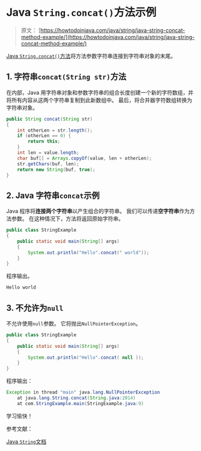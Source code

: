 # Java `String.concat()`方法示例

> 原文： [https://howtodoinjava.com/java/string/java-string-concat-method-example/](https://howtodoinjava.com/java/string/java-string-concat-method-example/)

[Java `String.concat()`方法](https://howtodoinjava.com/java-string/)将方法参数字符串连接到字符串对象的末尾。

## 1\. 字符串`concat(String str)`方法

在内部，Java 用字符串对象和参数字符串的组合长度创建一个新的字符数组，并将所有内容从这两个字符串复制到此新数组中。 最后，将合并器字符数组转换为字符串对象。

```java
public String concat(String str) 
{
    int otherLen = str.length();
    if (otherLen == 0) {
        return this;
    }
    int len = value.length;
    char buf[] = Arrays.copyOf(value, len + otherLen);
    str.getChars(buf, len);
    return new String(buf, true);
}

```

## 2\. Java 字符串`concat`示例

Java 程序将**连接两个字符串**以产生组合的字符串。 我们可以传递**空字符串**作为方法参数。 在这种情况下，方法将返回原始字符串。

```java
public class StringExample 
{
    public static void main(String[] args) 
    {
        System.out.println("Hello".concat(" world"));
    }
}

```

程序输出。

```java
Hello world

```

## 3\. 不允许为`null`

不允许使用`null`参数。 它将抛出`NullPointerException`。

```java
public class StringExample 
{
    public static void main(String[] args) 
    {
        System.out.println("Hello".concat( null ));
    }
}

```

程序输出：

```java
Exception in thread "main" java.lang.NullPointerException
	at java.lang.String.concat(String.java:2014)
	at com.StringExample.main(StringExample.java:9)

```

学习愉快！

参考文献：

[Java `String`文档](https://docs.oracle.com/javase/10/docs/api/java/lang/String.html)